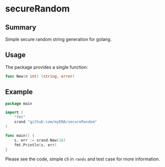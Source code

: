 # secureRandom

## Summary

Simple secure random string generation for golang.


## Usage

The package provides a single function:
```go
func New(n int) (string, error)
```

## Example

```go
package main

import (
	"fmt"
	srand "github.com/myENA/secureRandom"
)

func main() {
	s, err := srand.New(16)
	fmt.Println(s, err)
}
```

Please see the code, simple cli in `rands` and test case for more information.
